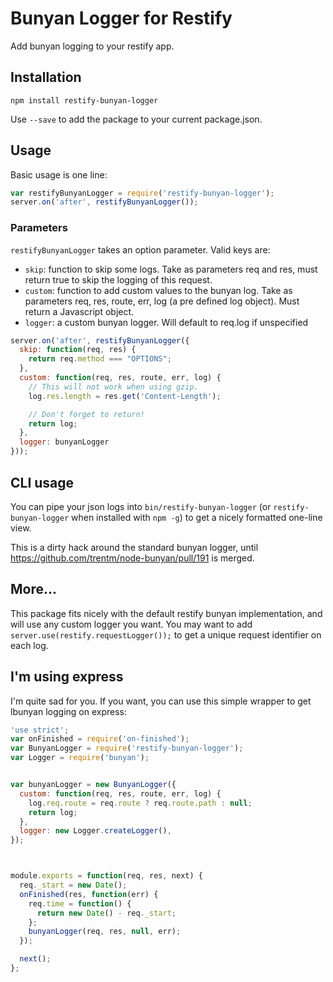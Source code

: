 Bunyan Logger for Restify
=========================

Add bunyan logging to your restify app.

## Installation
```
npm install restify-bunyan-logger
```

Use `--save` to add the package to your current package.json.

## Usage
Basic usage is one line:

```js
var restifyBunyanLogger = require('restify-bunyan-logger');
server.on('after', restifyBunyanLogger());
```

### Parameters
`restifyBunyanLogger` takes an option parameter. Valid keys are:

* `skip`: function to skip some logs. Take as parameters req and res, must return true to skip the logging of this request.
* `custom`: function to add custom values to the bunyan log. Take as parameters req, res, route, err, log (a pre defined log object). Must return a Javascript object.
* `logger`: a custom bunyan logger. Will default to req.log if unspecified

```js
server.on('after', restifyBunyanLogger({
  skip: function(req, res) {
    return req.method === "OPTIONS";
  },
  custom: function(req, res, route, err, log) {
    // This will not work when using gzip.
    log.res.length = res.get('Content-Length');

    // Don't forget to return!
    return log;
  },
  logger: bunyanLogger
}));
```

## CLI usage
You can pipe your json logs into `bin/restify-bunyan-logger` (or `restify-bunyan-logger` when installed with `npm -g`) to get a nicely formatted one-line view.

This is a dirty hack around the standard bunyan logger, until https://github.com/trentm/node-bunyan/pull/191 is merged.

## More...
This package fits nicely with the default restify bunyan implementation, and will use any custom logger you want.
You may want to add `server.use(restify.requestLogger());` to get a unique request identifier on each log.

## I'm using express
I'm quite sad for you. If you want, you can use this simple wrapper to get lbunyan logging on express:

```js
'use strict';
var onFinished = require('on-finished');
var BunyanLogger = require('restify-bunyan-logger');
var Logger = require('bunyan');


var bunyanLogger = new BunyanLogger({
  custom: function(req, res, route, err, log) {
    log.req.route = req.route ? req.route.path : null;
    return log;
  },
  logger: new Logger.createLogger(),
});



module.exports = function(req, res, next) {
  req._start = new Date();
  onFinished(res, function(err) {
    req.time = function() {
      return new Date() - req._start;
    };
    bunyanLogger(req, res, null, err);
  });

  next();
};
```
